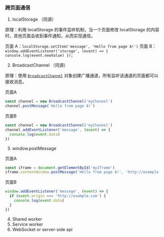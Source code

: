 ### 跨页面通信

1. localStorage （同源）

原理：利用 localStorage 的事件监听机制，当一个页面修改 localStorage 的内容时，其他页面会收到事件通知，从而实现通信。

页面 A：`localStorage.setItem('message', 'Hello from page A!')`
页面 B：`window.addEventListener('storage', (event) => { console.log(event.newValue) });`

2. BroadcastChannel （同源）

原理：使用 [`BroadcastChannel`](https://developer.mozilla.org/zh-CN/docs/Web/API/BroadcastChannel) 对象创建广播通道，所有监听该通道的页面都可以接收消息。

页面A

```js
const channel = new BroadcastChannel('myChannel')
channel.postMessage('Hello from page A!')
```

页面B

```js
const channel = new BroadcastChannel('myChannel')
channel.addEventListener('message', (event) => {
  console.log(event.data)
})
```

3. window.postMessage

页面A

```js
const iframe = document.getElementById('myIframe')
iframe.contentWindow.postMessage('Hello from page A!', 'http://example.com')
```

页面B

```js
window.addEventListener('message', (event) => {
  if (event.origin === 'http://example.com') {
    console.log(event.data)
  }
})
```

4. Shared worker
5. Service worker
6. WebSocket or server-side api
